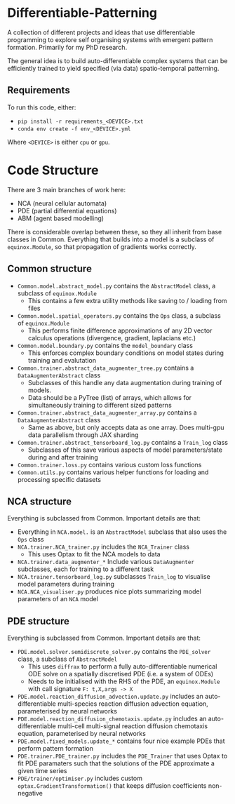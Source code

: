 # Differentiable-Patterning
A collection of different projects and ideas that use differentiable programming to explore self organising systems with emergent pattern formation. Primarily for my PhD research. 

The general idea is to build auto-differentiable complex systems that can be efficiently trained to yield specified (via data) spatio-temporal patterning.

## Requirements 
To run this code, either:
 - `pip install -r requirements_<DEVICE>.txt`
 - `conda env create -f env_<DEVICE>.yml`

Where `<DEVICE>` is either `cpu` or `gpu`.


# Code Structure
There are 3 main branches of work here: 
 - NCA (neural cellular automata)
 - PDE (partial differential equations)
 - ABM (agent based modelling)

There is considerable overlap between these, so they all inherit from base classes in Common. Everything that builds into a model is a subclass of ```equinox.Module```, so that propagation of gradients works correctly.
## Common structure
- ```Common.model.abstract_model.py``` contains the ```AbstractModel``` class, a subclass of ```equinox.Module```
  - This contains a few extra utility methods like saving to / loading from files
- ```Common.model.spatial_operators.py``` contains the ```Ops``` class, a subclass of ```equinox.Module```
  - This performs finite difference approximations of any 2D vector calculus operations (divergence, gradient, laplacians etc.)
- ```Common.model.boundary.py``` contains the ```model_boundary``` class
  - This enforces complex boundary conditions on model states during training and evalutation
- ```Common.trainer.abstract_data_augmenter_tree.py``` contains a ```DataAugmenterAbstract``` class
  - Subclasses of this handle any data augmentation during training of models.
  - Data should be a PyTree (list) of arrays, which allows for simultaneously training to different sized patterns
- ```Common.trainer.abstract_data_augmenter_array.py``` contains a ```DataAugmenterAbstract``` class
  - Same as above, but only accepts data as one array. Does multi-gpu data parallelism through JAX sharding
- ```Common.trainer.abstract_tensorboard_log.py``` contains a ```Train_log``` class
  - Subclasses of this save various aspects of model parameters/state during and after training
- ```Common.trainer.loss.py``` contains various custom loss functions
- ```Common.utils.py``` contains various helper functions for loading and processing specific datasets

## NCA structure
Everything is subclassed from Common. Important details are that:
- Everything in ```NCA.model.``` is an ```AbstractModel``` subclass that also uses the ```Ops``` class
- ```NCA.trainer.NCA_trainer.py``` includes the ```NCA_Trainer``` class
  - This uses Optax to fit the NCA models to data
- ```NCA.trainer.data_augmenter_*``` Include various ```DataAugmenter``` subclasses, each for training to a different task 
- ```NCA.trainer.tensorboard_log.py``` subclasses ```Train_log``` to visualise model parameters during training
- ```NCA.NCA_visualiser.py``` produces nice plots summarizing model parameters of an ```NCA``` model

## PDE structure
Everything is subclassed from Common. Important details are that:
- ```PDE.model.solver.semidiscrete_solver.py``` contains the ```PDE_solver``` class, a subclass of ```AbstractModel```
  - This uses ```diffrax``` to perform a fully auto-differentiable numerical ODE solve on a spatially discretised PDE (i.e. a system of ODEs)
  - Needs to be initialised with the RHS of the PDE, an ```equinox.Module``` with call signature ```F: t,X,args -> X```  
- ```PDE.model.reaction_diffusion_advection.update.py``` includes an auto-differentiable multi-species reaction diffusion advection equation, parameterised by neural networks
- ```PDE.model.reaction_diffusion_chemotaxis.update.py``` includes an auto-differentiable multi-cell multi-signal reaction diffusion chemotaxis equation, parameterised by neural networks
- ```PDE.model.fixed_models.update_*``` contains four nice example PDEs that perform pattern formation
- ```PDE.trainer.PDE_trainer.py``` includes the ```PDE_Trainer``` that uses Optax to fit PDE paramaters such that the solutions of the PDE approximate a given time series
- ```PDE/trainer/optimiser.py``` includes custom ```optax.GradientTransformation()``` that keeps diffusion coefficients non-negative
  
